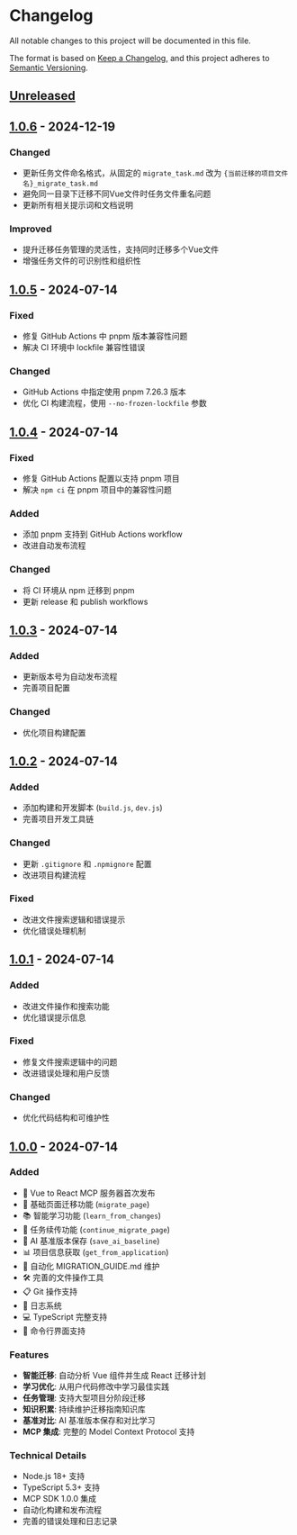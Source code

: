 # Changelog

All notable changes to this project will be documented in this file.

The format is based on [Keep a Changelog](https://keepachangelog.com/en/1.0.0/),
and this project adheres to [Semantic Versioning](https://semver.org/spec/v2.0.0.html).

## [Unreleased]

## [1.0.6] - 2024-12-19

### Changed
- 更新任务文件命名格式，从固定的 `migrate_task.md` 改为 `{当前迁移的项目文件名}_migrate_task.md`
- 避免同一目录下迁移不同Vue文件时任务文件重名问题
- 更新所有相关提示词和文档说明

### Improved
- 提升迁移任务管理的灵活性，支持同时迁移多个Vue文件
- 增强任务文件的可识别性和组织性

## [1.0.5] - 2024-07-14

### Fixed
- 修复 GitHub Actions 中 pnpm 版本兼容性问题
- 解决 CI 环境中 lockfile 兼容性错误

### Changed
- GitHub Actions 中指定使用 pnpm 7.26.3 版本
- 优化 CI 构建流程，使用 `--no-frozen-lockfile` 参数

## [1.0.4] - 2024-07-14

### Fixed
- 修复 GitHub Actions 配置以支持 pnpm 项目
- 解决 `npm ci` 在 pnpm 项目中的兼容性问题

### Added
- 添加 pnpm 支持到 GitHub Actions workflow
- 改进自动发布流程

### Changed
- 将 CI 环境从 npm 迁移到 pnpm
- 更新 release 和 publish workflows

## [1.0.3] - 2024-07-14

### Added
- 更新版本号为自动发布流程
- 完善项目配置

### Changed
- 优化项目构建配置

## [1.0.2] - 2024-07-14

### Added
- 添加构建和开发脚本 (`build.js`, `dev.js`)
- 完善项目开发工具链

### Changed
- 更新 `.gitignore` 和 `.npmignore` 配置
- 改进项目构建流程

### Fixed
- 改进文件搜索逻辑和错误提示
- 优化错误处理机制

## [1.0.1] - 2024-07-14

### Added
- 改进文件操作和搜索功能
- 优化错误提示信息

### Fixed
- 修复文件搜索逻辑中的问题
- 改进错误处理和用户反馈

### Changed
- 优化代码结构和可维护性

## [1.0.0] - 2024-07-14

### Added
- 🎉 Vue to React MCP 服务器首次发布
- 🚀 基础页面迁移功能 (`migrate_page`)
- 📚 智能学习功能 (`learn_from_changes`)
- 🔄 任务续传功能 (`continue_migrate_page`)
- 💾 AI 基准版本保存 (`save_ai_baseline`)
- 📊 项目信息获取 (`get_from_application`)
- 📝 自动化 MIGRATION_GUIDE.md 维护
- 🛠️ 完善的文件操作工具
- 📋 Git 操作支持
- 📝 日志系统
- 💻 TypeScript 完整支持
- 🎯 命令行界面支持

### Features
- **智能迁移**: 自动分析 Vue 组件并生成 React 迁移计划
- **学习优化**: 从用户代码修改中学习最佳实践
- **任务管理**: 支持大型项目分阶段迁移
- **知识积累**: 持续维护迁移指南知识库
- **基准对比**: AI 基准版本保存和对比学习
- **MCP 集成**: 完整的 Model Context Protocol 支持

### Technical Details
- Node.js 18+ 支持
- TypeScript 5.3+ 支持
- MCP SDK 1.0.0 集成
- 自动化构建和发布流程
- 完善的错误处理和日志记录

[Unreleased]: https://github.com/jianger666/vue-to-react-mcp/compare/v1.0.6...HEAD
[1.0.6]: https://github.com/jianger666/vue-to-react-mcp/compare/v1.0.5...v1.0.6
[1.0.5]: https://github.com/jianger666/vue-to-react-mcp/compare/v1.0.4...v1.0.5
[1.0.4]: https://github.com/jianger666/vue-to-react-mcp/compare/v1.0.3...v1.0.4
[1.0.3]: https://github.com/jianger666/vue-to-react-mcp/compare/v1.0.2...v1.0.3
[1.0.2]: https://github.com/jianger666/vue-to-react-mcp/compare/v1.0.1...v1.0.2
[1.0.1]: https://github.com/jianger666/vue-to-react-mcp/compare/v1.0.0...v1.0.1
[1.0.0]: https://github.com/jianger666/vue-to-react-mcp/releases/tag/v1.0.0 